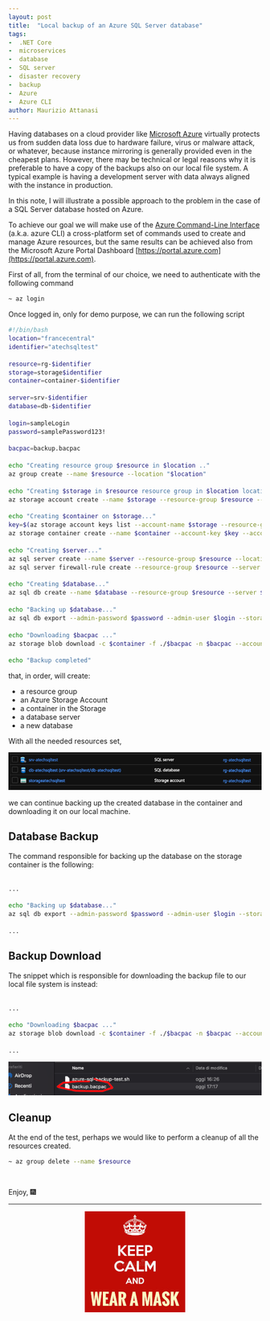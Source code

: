 ```yaml
---
layout: post
title:  "Local backup of an Azure SQL Server database"
tags:
-  .NET Core
-  microservices
-  database
-  SQL server
-  disaster recovery
-  backup
-  Azure
-  Azure CLI
author: Maurizio Attanasi
---
```


Having databases on a cloud provider like [Microsoft Azure](https://portal.azure.com) virtually protects us from sudden data loss due to hardware failure, virus or malware attack, or whatever, because instance mirroring is generally provided even in the cheapest plans.
However, there may be technical or legal reasons why it is preferable to have a copy of the backups also on our local file system. A typical example is having a development server with data always aligned with the instance in production.

In this note, I will illustrate a possible approach to the problem in the case of a SQL Server database hosted on Azure.

To achieve our goal we will make use of the [Azure Command-Line Interface](https://docs.microsoft.com/it-it/cli/azure/) (a.k.a. azure CLI) a cross-platform set of commands used to create and manage Azure resources, but the same results can be achieved also from the Microsoft Azure Portal Dashboard [https://portal.azure.com](https://portal.azure.com).

First of all, from the terminal of our choice, we need to authenticate with the following command

```sh
~ az login
```

Once logged in, only for demo purpose, we can run the following script

```sh
#!/bin/bash
location="francecentral"
identifier="atechsqltest"

resource=rg-$identifier
storage=storage$identifier
container=container-$identifier

server=srv-$identifier
database=db-$identifier

login=sampleLogin
password=samplePassword123!

bacpac=backup.bacpac

echo "Creating resource group $resource in $location .."
az group create --name $resource --location "$location"

echo "Creating $storage in $resource resource group in $location location"
az storage account create --name $storage --resource-group $resource --location "$location" --sku Standard_LRS

echo "Creating $container on $storage..."
key=$(az storage account keys list --account-name $storage --resource-group $resource -o json --query [0].value | tr -d '"')
az storage container create --name $container --account-key $key --account-name $storage

echo "Creating $server..."
az sql server create --name $server --resource-group $resource --location "$location" --admin-user $login --admin-password $password
az sql server firewall-rule create --resource-group $resource --server $server --name AllowAzureServices --start-ip-address 0.0.0.0 --end-ip-address 0.0.0.0

echo "Creating $database..."
az sql db create --name $database --resource-group $resource --server $server --edition GeneralPurpose --sample-name AdventureWorksLT

echo "Backing up $database..."
az sql db export --admin-password $password --admin-user $login --storage-key $key --storage-key-type StorageAccessKey --storage-uri "https://$storage.blob.core.windows.net/$container/$bacpac" --name $database --resource-group $resource --server $server

echo "Downloading $bacpac ..."
az storage blob download -c $container -f ./$bacpac -n $bacpac --account-key $key --account-name $storage

echo "Backup completed"
```

that, in order, will create:

- a resource group
- an Azure Storage Account
- a container in the Storage
- a database server
- a new database

With all the needed resources set,

<p align='center'>
  <img src='/assets/images/atech-sql-test-resources.png' alt='Created resources' style="max-width:100%">
</p>

we can continue backing up the created database in the container and downloading it on our local machine.

## Database Backup

The command responsible for backing up the database on the storage container is the following:

```sh

...

echo "Backing up $database..."
az sql db export --admin-password $password --admin-user $login --storage-key $key --storage-key-type StorageAccessKey --storage-uri "https://$storage.blob.core.windows.net/$container/$bacpac" --name $database --resource-group $resource --server $server

...

```

## Backup Download

The snippet which is responsible for downloading the backup file to our local file system is instead:

```sh

...

echo "Downloading $bacpac ..."
az storage blob download -c $container -f ./$bacpac -n $bacpac --account-key $key --account-name $storage

...

```

<p align=center>
  <img src='/assets/images/atech-sql-test-backup.png' alt='local backup' style="max-width:100%">
</p>


## Cleanup

At the end of the test, perhaps we would like to perform a cleanup of all the resources created.

```sh
~ az group delete --name $resource
```

<br/>

Enjoy, :fireworks:

---

<p align="center">
  <img src="/assets/images/keep-calm-wear-mask-red-small.jpg" alt="Stay Safe Wear a Mask" />
</p>